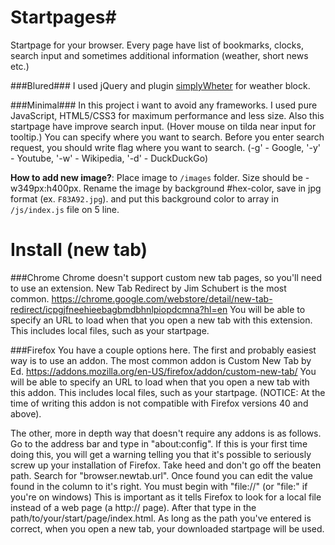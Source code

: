# Startpages#
Startpage for your browser.
Every page have list of bookmarks, clocks, search input and sometimes additional information (weather, short news etc.)

###Blured###
I used jQuery and plugin [simplyWheter](http://simpleweatherjs.com/) for weather block.

###Minimal###
In this project i want to avoid any frameworks. I used pure JavaScript, HTML5/CSS3 for maximum performance and less size.
Also this startpage have improve search input. (Hover mouse on tilda near input for tooltip.)
You can specify where you want to search. Before you enter search request, you should write flag where you want to search. (-g' - Google, '-y' - Youtube, '-w' - Wikipedia, '-d' - DuckDuckGo)

**How to add new image?**:
Place image to `/images` folder. Size should be - w349px:h400px. Rename the image by background #hex-color, save in jpg format (ex. `F83A92.jpg`). and put this background color to array in `/js/index.js` file on 5 line.

# Install (new tab)
###Chrome
Chrome doesn't support custom new tab pages, so you'll need to use an extension. New Tab Redirect by Jim Schubert is the most common.
https://chrome.google.com/webstore/detail/new-tab-redirect/icpgjfneehieebagbmdbhnlpiopdcmna?hl=en
You will be able to specify an URL to load when that you open a new tab with this extension. This includes local files, such as your startpage.
       
###Firefox
You have a couple options here. The first and probably easiest way is to use an addon. The most common addon is Custom New Tab by Ed.
https://addons.mozilla.org/en-US/firefox/addon/custom-new-tab/
You will be able to specify an URL to load when that you open a new tab with this addon. This includes local files, such as your startpage.
(NOTICE: At the time of writing this addon is not compatible with Firefox versions 40 and above).
 
The other, more in depth way that doesn't require any addons is as follows. Go to the address bar and type in "about:config". If this is your first time doing this, you will get a warning telling you that it's possible to seriously screw up your installation of Firefox. Take heed and don't go off the beaten path. Search for "browser.newtab.url". Once found you can edit the value found in the column to it's right. You must begin with "file://" (or "file:\" if you're on windows) This is important as it tells Firefox to look for a local file instead of a web page (a http:// page). After that type in the path/to/your/start/page/index.html. As long as the path you've entered is correct, when you open a new tab, your downloaded startpage will be used.
